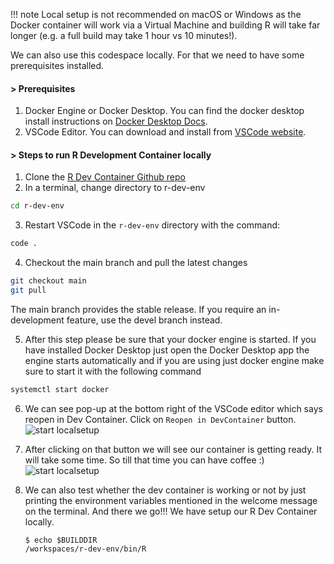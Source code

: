 !!! note Local setup is not recommended on macOS or Windows as the Docker
    container will work via a Virtual Machine and building R will take far
    longer (e.g. a full build may take 1 hour vs 10 minutes!).

We can also use this codespace locally. For that we need to have some
prerequisites installed.

#### > Prerequisites

1. Docker Engine or Docker Desktop. You can find the docker desktop install
   instructions on [Docker Desktop
   Docs](https://www.docker.com/products/docker-desktop/).
2. VSCode Editor. You can download and install from [VSCode
   website](https://code.visualstudio.com/download).

#### > Steps to run R Development Container locally

1. Clone the [R Dev Container Github
   repo](https://github.com/r-devel/r-dev-env/)
2. In a terminal, change directory to r-dev-env

```bash
cd r-dev-env
```

3. Restart VSCode in the `r-dev-env` directory with the command:

```bash
code .
```

4. Checkout the main branch and pull the latest changes

```bash
git checkout main
git pull
```

The main branch provides the stable release. If you require an in-development
feature, use the devel branch instead.

5. After this step please be sure that your docker engine is started. If you
   have installed Docker Desktop just open the Docker Desktop app the engine
   starts automatically and if you are using just docker engine make sure to
   start it with the following command

```bash
systemctl start docker
```

6. We can see pop-up at the bottom right of the VSCode editor which says reopen
in Dev Container.  Click on `Reopen in DevContainer` button.  ![start
localsetup](../../assets/rdev13.png)

7. After clicking on that button we will see our container is getting
ready. It
will take some time. So till that time you can have coffee :) ![start
localsetup](../../assets/rdev24.png)
8. We can also test whether the dev container is working or not by just printing
the environment variables mentioned in the welcome message on the
terminal. And there we go!!! We have setup our R Dev Container locally.

    ```console
    $ echo $BUILDDIR
    /workspaces/r-dev-env/bin/R
    ```
